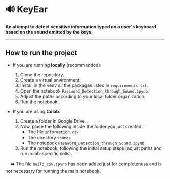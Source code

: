 # 🔊 KeyEar

**An attempt to detect sensitive information typed on a user's keyboard based on the sound emitted by the keys.**

----------------------------
## How to run the project

* If you are running **locally** (recommended):
   1. Clone the repository.
   2. Create a virtual environment.
   3. Install in the venv all the packages listed in `requirements.txt`.
   4. Open the notebook `Password_Detection_through_Sound.ipynb`.
   5. Adjust the paths according to your local folder organization.
   6. Run the notebook.


* If you are using **Colab**:
   1. Create a folder in Google Drive.
   2. Now, place the following inside the folder you just created:
       - The file `information.csv`
       - The directory `sounds`
       - The notebook `Password_Detection_through_Sound.ipynb`
   3. Run the notebook, following the initial setup steps (adjust paths and run colab-specific cells).

ㅤ
➡️ The file `build_csv.ipynb` has been added just for completeness and is not necessary for running the main notebook.


